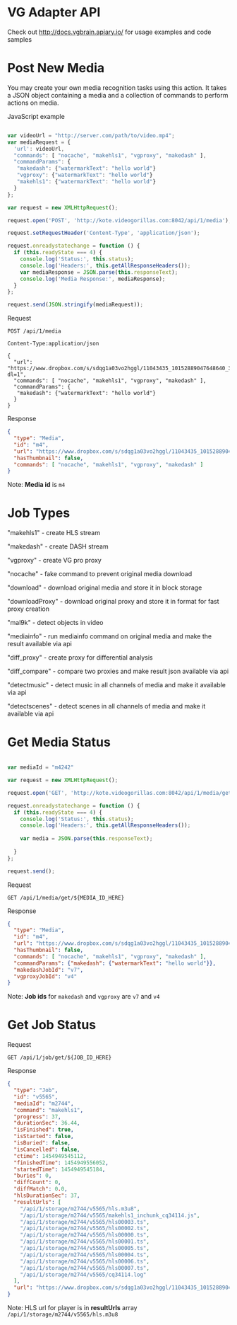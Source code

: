 # VG Adapter API
 Check out http://docs.vgbrain.apiary.io/ for usage examples and code samples

# Post New Media

You may create your own media recognition tasks using this action. It takes a JSON object containing a media and a collection of commands to perform actions on media.

JavaScript example
```js

var videoUrl = "http://server.com/path/to/video.mp4";
var mediaRequest = {
  'url': videoUrl,
  "commands": [ "nocache", "makehls1", "vgproxy", "makedash" ],
  "commandParams": {
   "makedash": {"watermarkText": "hello world"}
   "vgproxy": {"watermarkText": "hello world"}
   "makehls1": {"watermarkText": "hello world"}
  }
};

var request = new XMLHttpRequest();

request.open('POST', 'http://kote.videogorillas.com:8042/api/1/media');

request.setRequestHeader('Content-Type', 'application/json');

request.onreadystatechange = function () {
  if (this.readyState === 4) {
    console.log('Status:', this.status);
    console.log('Headers:', this.getAllResponseHeaders());
    var mediaResponse = JSON.parse(this.responseText);
    console.log('Media Response:', mediaResponse);
  }
};

request.send(JSON.stringify(mediaRequest));
```

Request
```
POST /api/1/media

Content-Type:application/json

{
  "url": "https://www.dropbox.com/s/sdqg1a03vo2hggl/11043435_10152889047648640_3006656993036528196_o.jpg?dl=1",
  "commands": [ "nocache", "makehls1", "vgproxy", "makedash" ],
  "commandParams": {
   "makedash": {"watermarkText": "hello world"}
  }
}
```

Response
```json
{
  "type": "Media",
  "id": "m4",
  "url": "https://www.dropbox.com/s/sdqg1a03vo2hggl/11043435_10152889047648640_3006656993036528196_o.jpg?dl=1",
  "hasThumbnail": false,
  "commands": [ "nocache", "makehls1", "vgproxy", "makedash" ]
}
```

Note: **Media id** is `m4`

# Job Types

"makehls1" - create HLS stream

"makedash" - create DASH stream 

"vgproxy" - create VG pro proxy

"nocache" - fake command to prevent original media download

"download" - download original media and store it in block storage

"downloadProxy" - download original proxy and store it in format for fast proxy creation

"mal9k" - detect objects in video

"mediainfo" - run mediainfo command on original media and make the result available via api 

"diff_proxy" - create proxy for differential analysis 

"diff_compare" - compare two proxies and make result json available via api

"detectmusic" - detect music in all channels of media and make it available via api 

"detectscenes" - detect scenes in all channels of media and make it available via api

# Get Media Status


```js

var mediaId = "m4242"

var request = new XMLHttpRequest();

request.open('GET', 'http://kote.videogorillas.com:8042/api/1/media/get/'+mediaId);

request.onreadystatechange = function () {
  if (this.readyState === 4) {
    console.log('Status:', this.status);
    console.log('Headers:', this.getAllResponseHeaders());
    
    var media = JSON.parse(this.responseText);
    
  }
};

request.send();
```

Request
```
GET /api/1/media/get/${MEDIA_ID_HERE}
```

Response
```json
{
  "type": "Media",
  "id": "m4",
  "url": "https://www.dropbox.com/s/sdqg1a03vo2hggl/11043435_10152889047648640_3006656993036528196_o.jpg?dl=1",
  "hasThumbnail": false,
  "commands": [ "nocache", "makehls1", "vgproxy", "makedash" ],
  "commandParams": {"makedash": {"watermarkText": "hello world"}},
  "makedashJobId": "v7",
  "vgproxyJobId": "v4"
}
```

Note: **Job ids** for `makedash` and `vgproxy`  are `v7` and `v4`

# Get Job Status

Request
```
GET /api/1/job/get/${JOB_ID_HERE}
```

Response
```json
{
  "type": "Job",
  "id": "v5565",
  "mediaId": "m2744",
  "command": "makehls1",
  "progress": 37,
  "durationSec": 36.44,
  "isFinished": true,
  "isStarted": false,
  "isBuried": false,
  "isCancelled": false,
  "ctime": 1454949545112,
  "finishedTime": 1454949556052,
  "startedTime": 1454949545184,
  "buries": 0,
  "diffCount": 0,
  "diffMatch": 0.0,
  "hlsDurationSec": 37,
  "resultUrls": [
    "/api/1/storage/m2744/v5565/hls.m3u8",
    "/api/1/storage/m2744/v5565/makehls1_inchunk_cq34114.js",
    "/api/1/storage/m2744/v5565/hls00003.ts",
    "/api/1/storage/m2744/v5565/hls00002.ts",
    "/api/1/storage/m2744/v5565/hls00000.ts",
    "/api/1/storage/m2744/v5565/hls00001.ts",
    "/api/1/storage/m2744/v5565/hls00005.ts",
    "/api/1/storage/m2744/v5565/hls00004.ts",
    "/api/1/storage/m2744/v5565/hls00006.ts",
    "/api/1/storage/m2744/v5565/hls00007.ts",
    "/api/1/storage/m2744/v5565/cq34114.log"
  ],
  "url": "https://www.dropbox.com/s/sdqg1a03vo2hggl/11043435_10152889047648640_3006656993036528196_o.jpg?dl=1"
}
```

Note: HLS url for player is in **resultUrls** array `/api/1/storage/m2744/v5565/hls.m3u8`

